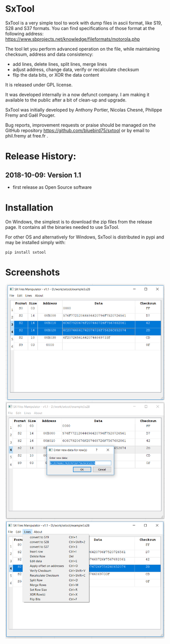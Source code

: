 SxTool 
======

SxTool is a very simple tool to work with dump files in ascii
format, like S19, S28 and S37 formats.
You can find specifications of those format at the following address:
https://www.sbprojects.net/knowledge/fileformats/motorola.php

The tool let you perform advanced operation on the file, while 
maintaining checksum, address and data consistency:

- add lines, delete lines, split lines, merge lines
- adjust address, change data, verify or recalculate checksum
- flip the data bits, or XOR the data  content

It is released under GPL license.

It was developed internally in a now defunct company. I am
making it available to the public after a bit of clean-up and upgrade.

SxTool was initially developed by Anthony Portier, Nicolas Chesné,
Philippe Fremy and Gaël Pouger.

Bug reports, improvement requests or praise should be managed on the
GitHub repository https://github.com/bluebird75/sxtool or by email 
to phil.fremy at free.fr .

Release History:
================

2018-10-09: Version 1.1
-----------------------
- first release as Open Source software


Installation
============
On Windows, the simplest is to download the zip files from the release page. It
contains all the binaries needed to use SxTool.

For other OS and alternatively for Windows, SxTool is distributed in pypi and
may be installed simply with:

    pip install sxtool

Screenshots
===========
![Screenshot1](screenshots/sxtool-screenshot1.png)
![Screenshot2](screenshots/sxtool-screenshot2.png)
![Screenshot3](screenshots/sxtool-screenshot3.png)

